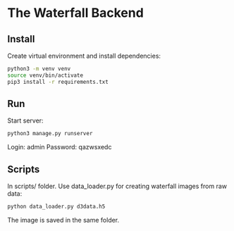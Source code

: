 The Waterfall Backend
=====================

Install
-------
Create virtual environment and install dependencies:
```bash
python3 -m venv venv
source venv/bin/activate
pip3 install -r requirements.txt
```

Run
---
Start server:
```bash
python3 manage.py runserver
```
Login: admin
Password: qazwsxedc

Scripts
-------
In scripts/ folder.
Use data_loader.py for creating waterfall images from raw data:
```bash
python data_loader.py d3data.h5
```
The image is saved in the same folder.
